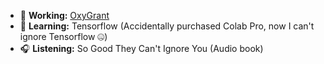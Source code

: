 - 🔭 **Working:** [OxyGrant](https://github.com/Pen-Source/OxyGrant)
- 🌱 **Learning:** Tensorflow (Accidentally purchased Colab Pro, now I can't ignore Tensorflow 🤐)
- 🎧 **Listening:** So Good They Can't Ignore You (Audio book)
